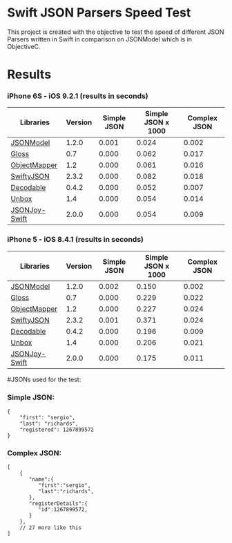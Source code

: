 # Swift JSON Parsers Speed Test
This project is created with the objective to test the speed of different JSON Parsers written in Swift in comparison on JSONModel which is in ObjectiveC.

# Results
### iPhone 6S - iOS 9.2.1 (results in seconds)
Libraries | Version |  Simple JSON | Simple JSON x 1000 | Complex JSON
----------|---------| -------------|--------------------|--------------
[JSONModel](https://github.com/icanzilb/JSONModel)| 1.2.0 | 0.001 | 0.024 | 0.002
[Gloss](https://github.com/hkellaway/Gloss) | 0.7 | 0.000 | 0.062 | 0.017
[ObjectMapper](https://github.com/Hearst-DD/ObjectMapper)| 1.2 | 0.000 | 0.061 | 0.016
[SwiftyJSON](https://github.com/SwiftyJSON/SwiftyJSON)| 2.3.2 | 0.000 | 0.082 | 0.018
[Decodable](https://github.com/Anviking/Decodable)| 0.4.2 | 0.000 | 0.052 | 0.007
[Unbox](https://github.com/JohnSundell/Unbox)| 1.4 | 0.000 | 0.054 | 0.014
[JSONJoy-Swift](https://github.com/daltoniam/JSONJoy-Swift)| 2.0.0 | 0.000 | 0.054 | 0.009

### iPhone 5 - iOS 8.4.1 (results in seconds)
Libraries | Version |  Simple JSON | Simple JSON x 1000 | Complex JSON
----------|---------| -------------|--------------------|--------------
[JSONModel](https://github.com/icanzilb/JSONModel)| 1.2.0 | 0.002 | 0.150 | 0.002
[Gloss](https://github.com/hkellaway/Gloss) | 0.7 | 0.000 | 0.229 | 0.022
[ObjectMapper](https://github.com/Hearst-DD/ObjectMapper)| 1.2 | 0.000 | 0.227 | 0.024
[SwiftyJSON](https://github.com/SwiftyJSON/SwiftyJSON)| 2.3.2 | 0.001 | 0.371 | 0.024
[Decodable](https://github.com/Anviking/Decodable)| 0.4.2 | 0.000 | 0.196 | 0.009
[Unbox](https://github.com/JohnSundell/Unbox)| 1.4 | 0.000 | 0.206 | 0.021
[JSONJoy-Swift](https://github.com/daltoniam/JSONJoy-Swift)| 2.0.0 | 0.000 | 0.175 | 0.011

#JSONs used for the test:
### Simple JSON:
	{
		"first": "sergio",
		"last": "richards",
		"registered": 1267899572
	}

### Complex JSON:
	[
		{
		   "name":{
		      "first":"sergio",
		      "last":"richards",
		   },
		   "registerDetails":{
		      "id":1267899572,
		   }
		},
		// 27 more like this
	]